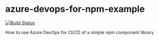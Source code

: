 # azure-devops-for-npm-example
[![Build Status](https://dev.azure.com/HarrisonL7190/HarrisonL7190/_apis/build/status/HarrisonLeach1.test-npm-package?branchName=master)](https://dev.azure.com/HarrisonL7190/HarrisonL7190/_build/latest?definitionId=1&branchName=master)

How to use Azure DevOps for CI/CD of a simple npm component library
